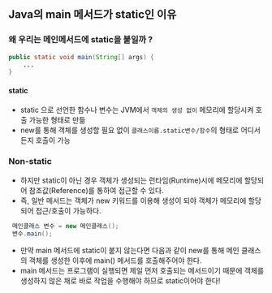 ## Java의 main 메서드가 static인 이유

### 왜 우리는 메인메서드에 static을 붙일까 ?
```java
public static void main(String[] args) {
    ...
}
```

#### static

* static 으로 선언한 함수나 변수는 JVM에서 ```객체의 생성 없이``` 메모리에 할당시켜 호출 가능한 형태로 만듦
* new를 통해 객체를 생성할 필요 없이 ```클래스이름.static변수/함수```의 형태로 어디서든지 호출이 가능

### Non-static

* 하지만 static이 아닌 경우 객체가 생성되는 런타임(Runtime)시에 메모리에 할당되어 참조값(Reference)를 통하여 접근할 수 있다. 
* 즉, 일반 메서드는 객체가 new 키워드를 이용해 생성이 되야 객체가 메모리에 할당되어 접근/호출이 가능하다. 

```java
 메인클래스 변수 = new 메인클래스(); 
 변수.main();
```
* 만약 main 메서드에 static이 붙지 않는다면 다음과 같이 new를 통해 메인 클래스의 객체를 생성한 이후에 main() 메서드를 호출해주어야 한다. 
* main 메서드는 프로그램이 실행되면 제일 먼저 호출되는 메서드이기 때문에 객체를 생성하지 않은 채로 바로 작업을 수행해야 하므로 static이어야 한다!
